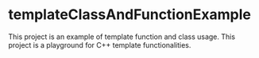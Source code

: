 # templateClassAndFunctionExample
This project is an example of template function and class usage.
This project is a playground for C++ template functionalities.
